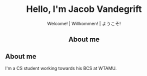 <h1 align="center">Hello, I'm Jacob Vandegrift</h1>
<p align="center">Welcome! | Willkommen! | ようこそ!</p>

<h2 align="center">About me</h2>

## About me
I'm a CS student working towards his BCS at WTAMU.
